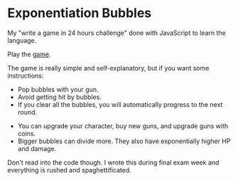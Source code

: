 # Exponentiation Bubbles
My "write a game in 24 hours challenge" done with JavaScript to learn the language.

Play the [game](https://kevinm1031.github.io/Exponentiation_Bubbles/).

The game is really simple and self-explanatory, but if you want some instructions:

  * Pop bubbles with your gun.
  * Avoid getting hit by bubbles.
  * If you clear all the bubbles, you will automatically progress to the next round.
  
  - You can upgrade your character, buy new guns, and upgrade guns with coins.
  - Bigger bubbles can divide more. They also have exponentially higher HP and damage.

Don't read into the code though. I wrote this during final exam week and everything is
rushed and spaghettificated.
